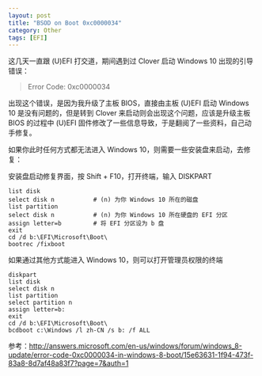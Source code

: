 ```yaml
---
layout: post
title: "BSOD on Boot 0xc0000034"
category: Other
tags: [EFI]
---
```


这几天一直跟 (U)EFI 打交道，期间遇到过 Clover 启动 Windows 10 出现的引导错误：

> Error Code: 0xc0000034

出现这个错误，是因为我升级了主板 BIOS，直接由主板 (U)EFI 启动 Windows 10 是没有问题的，但是转到 Clover 来启动则会出现这个问题，应该是升级主板 BIOS 的过程中 (U)EFI 固件修改了一些信息导致，于是翻阅了一些资料，自己动手修复。

如果你此时任何方式都无法进入 Windows 10，则需要一些安装盘来启动，去修复：

<!-- more -->
安装盘启动修复界面，按 Shift + F10，打开终端，输入 DISKPART

```
list disk
select disk n           # (n) 为你 Windows 10 所在的磁盘
list partition
select disk n           # (n) 为你 Windows 10 所在硬盘的 EFI 分区
assign letter=b         # 将 EFI 分区设为 b 盘
exit
cd /d b:\EFI\Microsoft\Boot\
bootrec /fixboot
```

如果通过其他方式能进入 Windows 10，则可以打开管理员权限的终端

```
diskpart
list disk
select disk n
list partition
select partition n
assign letter=b:
exit
cd /d b:\EFI\Microsoft\Boot\
bcdboot c:\Windows /l zh-CN /s b: /f ALL
```

参考：<http://answers.microsoft.com/en-us/windows/forum/windows_8-update/error-code-0xc0000034-in-windows-8-boot/15e63631-1f94-473f-83a8-8d7af48a83f7?page=7&auth=1>
